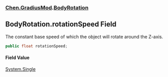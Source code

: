 
### [Chen.GradiusMod](./neHTXX+yFsk1RpXqjkv9zg 'Chen.GradiusMod').[BodyRotation](./uftBtrQOKy4U3ir1PF+xyw 'Chen.GradiusMod.BodyRotation')

## BodyRotation.rotationSpeed Field
The constant base speed of which the object will rotate around the Z-axis.  
```csharp
public float rotationSpeed;
```

#### Field Value
[System.Single](https://docs.microsoft.com/en-us/dotnet/api/System.Single 'System.Single')  
